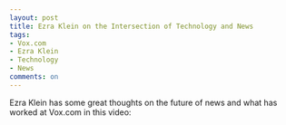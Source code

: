 ```yaml
---
layout: post
title: Ezra Klein on the Intersection of Technology and News
tags: 
- Vox.com
- Ezra Klein
- Technology
- News
comments: on
---
```

Ezra Klein has some great thoughts on the future of news and what has worked at Vox.com in this video:

<div class="youtube" id="QPYbN9xrbTE" style="width: 560px; height: 315px;"></div>
<script src="/js/youtube.js"></script>